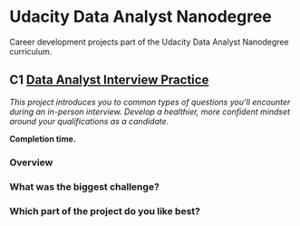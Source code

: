 # Udacity Data Analyst Nanodegree
Career development projects part of the Udacity Data Analyst Nanodegree curriculum.
## C1 [Data Analyst Interview Practice]()
_This project introduces you to common types of questions you’ll encounter during an in-person interview. Develop a healthier, more confident mindset around your qualifications as a candidate._

__Completion time.__

### Overview

### What was the biggest challenge?

### Which part of the project do you like best?
